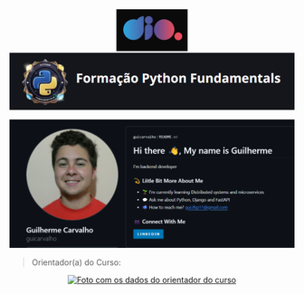 <div align="center">
<img src="assets/icon_dio_single.png" alt="Logo da DIO">
</div>

<div align="center">
     <img src="assets/logo_python-dio.png" alt="Logo Python">
</div>

![..](https://github.com/MarciaMoreno/Python--DIO/blob/main/assets/professor.png?raw=true)

>Orientador(a) do Curso: 
<div align="center">
     <a href="https://github.com/guicarvalho">
          <img src="" alt="Foto com os dados do orientador do curso">
     </a>
</div>
